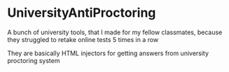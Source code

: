 # UniversityAntiProctoring

A bunch of university tools, that I made for my fellow classmates, because they struggled to retake online tests 5 times in a row 

They are basically HTML injectors for getting answers from university proctoring system
